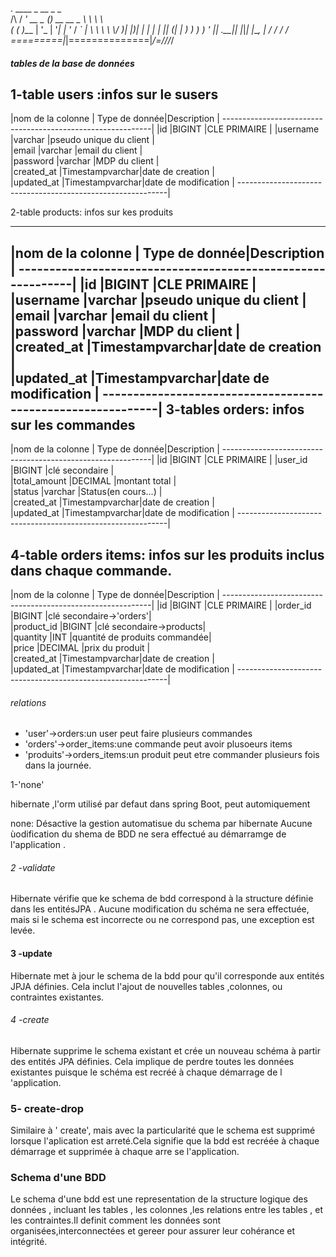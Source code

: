    .   ____          _            __ _ _   
 /\\ / ___'_ __ _ _(_)_ __  __ _ \ \ \ \  
( ( )\___ | '_ | '_| | '_ \/ _` | \ \ \ \ 
 \\/  ___)| |_)| | | | | || (_| |  ) ) ) )
  '  |____| .__|_| |_|_| |_\__, | / / / / 
 =========|_|==============|___/=/_/_/_/  
##### tables de la base de données 


1-table users :infos sur le susers
-------------------------------------------------------------
|nom de la colonne | Type de donnée|Description    |
------------------------------------------------------------|
|id               |BIGINT          |CLE PRIMAIRE            |
|username         |varchar         |pseudo unique du client |           
|email            |varchar         |email du client         |    
|password         |varchar         |MDP du client           |           
|created_at       |Timestampvarchar|date de creation        |    
|updated_at       |Timestampvarchar|date de modification    | 
------------------------------------------------------------|  

2-table products: infos sur kes produits

-------------------------------------------------------------
|nom de la colonne | Type de donnée|Description    |
------------------------------------------------------------|
|id               |BIGINT          |CLE PRIMAIRE            |
|username         |varchar         |pseudo unique du client |           
|email            |varchar         |email du client         |    
|password         |varchar         |MDP du client           |           
|created_at       |Timestampvarchar|date de creation        |    
|updated_at       |Timestampvarchar|date de modification    | 
------------------------------------------------------------| 
3-tables orders: infos sur les commandes
-------------------------------------------------------------
|nom de la  colonne | Type de donnée|Description    |
------------------------------------------------------------|
|id               |BIGINT   |CLE PRIMAIRE                   |
|user_id          |BIGINT     |clé secondaire               |           
|total_amount     |DECIMAL       |montant total             |    
|status           |varchar        |Status(en cours...)      |           
|created_at       |Timestampvarchar|date de creation        |    
|updated_at       |Timestampvarchar|date de modification    | 
------------------------------------------------------------|       

####
4-table orders items: infos sur les produits inclus dans chaque commande.
-------------------------------------------------------------
|nom de la colonne | Type de donnée|Description    |
------------------------------------------------------------|
|id               |BIGINT          |CLE PRIMAIRE            |
|order_id         |BIGINT          |clé secondaire->'orders'|           
|product_id       |BIGINT          |clé secondaire->products|    
|quantity         |INT       |quantité de produits commandée|           
|price            |DECIMAL         |prix du produit         |           
|created_at       |Timestampvarchar|date de creation        |    
|updated_at       |Timestampvarchar|date de modification    | 
------------------------------------------------------------|       

###### relations
* 'user'->orders:un user peut faire plusieurs commandes
* 'orders'->order_items:une commande peut avoir plusoeurs items
* 'produits'->orders_items:un produit peut etre commander plusieurs fois dans la journée.

1-'none'

hibernate ,l'orm utilisé par defaut dans spring Boot, peut automiquement 


none: Désactive la gestion automatisue du schema  par hibernate
Aucune ùodification du shema de BDD ne sera effectué au démarramge de l'application . 
 

 ###### 2 -validate
 Hibernate vérifie que ke schema de bdd correspond à la structure définie dans les entitésJPA . Aucune modification  du schéma ne sera effectuée, mais si le schema est incorrecte ou ne correspond pas, une exception  est levée.
 

 #### 3 -update
 Hibernate met à jour le schema de la bdd pour qu'il corresponde aux entités JPJA définies. Cela inclut l'ajout de nouvelles tables ,colonnes, ou contraintes existantes.

###### 4 -create 
 Hibernate supprime le schema existant et crée un nouveau schéma à partir des entités JPA définies. Cela implique de perdre toutes les données existantes puisque le schéma est  recréé à chaque démarrage de l 'application.

### 5- create-drop
 Similaire à ' create', mais avec la particularité que le schema est supprimé lorsque l'aplication est arreté.Cela signifie que la bdd est recréée à chaque démarrage et supprimée à chaque arre se l'application.

 ### Schema d'une BDD
 Le schema d'une bdd est une representation de la structure logique des données , incluant les tables , les colonnes ,les relations entre les tables , et les contraintes.Il definit comment les données sont organisées,interconnectées et gereer pour assurer leur cohérance et intégrité.




















